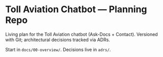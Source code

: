# Toll Aviation Chatbot — Planning Repo

Living plan for the Toll Aviation chatbot (Ask-Docs + Contact).
Versioned with Git; architectural decisions tracked via ADRs.

Start in `docs/00-overview/`. Decisions live in `adrs/`.
